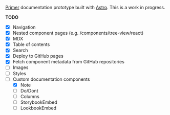[Primer](https://primer.style) documentation prototype built with [Astro](https://astro.build). This is a work in progress.

**TODO**

- [x] Navigation
- [x] Nested component pages (e.g. /components/tree-view/react)
- [x] MDX
- [x] Table of contents
- [x] Search
- [x] Deploy to GitHub pages
- [x] Fetch component metadata from GitHub repositories
- [ ] Images
- [ ] Styles
- [ ] Custom documentation components
  - [x] Note
  - [ ] Do/Dont
  - [ ] Columns
  - [ ] StorybookEmbed
  - [ ] LookbookEmbed
